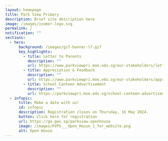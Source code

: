 ```yaml
---
layout: homepage
title: Park View Primary
description: Brief site description here
image: /images/isomer-logo.svg
permalink: /
notification: ""
sections:
  - hero:
      background: /images/gif-banner-lf.gif
      key_highlights:
        - title: Letter to Parents
          description: ""
          url: https://www.parkviewpri.moe.edu.sg/our-stakeholders/letter-to-parents/
        - title: Appreciation & Feedback
          description: ""
          url: https://www.parkviewpri.moe.edu.sg/our-stakeholders/appreciation-and-feedback/
        - title: School Canteen Advertisement
          description: ""
          url: https://parkviewpri.moe.edu.sg/school-canteen-advertisement-pvps/
  - infopic:
      title: Make a date with us!
      id: infopic
      description: Registration closes on Thursday, 16 May 2024.
      button: Click here for registration
      url: https://go.gov.sg/parkview-openhouse
      image: /images/PVPS___Open_House_1_for_website.png
      alt: Open House
---
```

